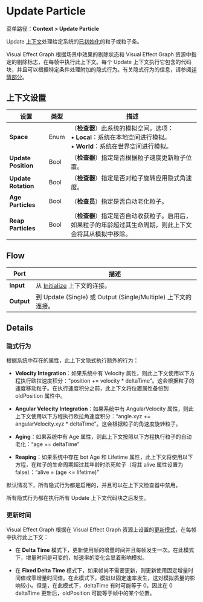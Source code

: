 # Update Particle
菜单路径：**Context > Update Particle**

Update [上下文](https://docs.unity3d.com/Packages/com.unity.visualeffectgraph@latest/index.html?subfolder=/manual/Contexts.html)处理给定系统的[已初始化](https://docs.unity3d.com/cn/Packages/com.unity.visualeffectgraph@10.5/manual/Context-Initialize.html)的粒子或粒子条。

Visual Effect Graph 根据场景中效果的剔除状态和 Visual Effect Graph 资源中指定的剔除标志，在每帧中执行此上下文。每个 Update 上下文执行它包含的代码块，并且可以根据特定条件处理附加的隐式行为。有关隐式行为的信息，请参阅[详情部分](https://docs.unity3d.com/cn/Packages/com.unity.visualeffectgraph@10.5/manual/Context-Update.html#details)。

## 上下文设置

|**设置**|**类型**|**描述**|
|---|---|---|
|**Space**|Enum|（**检查器**）此系统的模拟空间。选项：  <br>• **Local**：系统在本地空间进行模拟。  <br>• **World**：系统在世界空间进行模拟。|
|**Update Position**|Bool|（**检查器**）指定是否根据粒子速度更新粒子位置。|
|**Update Rotation**|Bool|（**检查器**）指定是否对粒子旋转应用隐式角速度。|
|**Age Particles**|Bool|（**检查员**）指定是否自动老化粒子。|
|**Reap Particles**|Bool|（**检查器**）指定是否自动收获粒子。启用后，如果粒子的年龄超过其生命周期，则此上下文会将其从模拟中移除。|

## Flow

|**Port**|**描述**|
|---|---|
|**Input**|从 [Initialize](https://docs.unity3d.com/cn/Packages/com.unity.visualeffectgraph@10.5/manual/Context-Initialize.html) 上下文的连接。|
|**Output**|到 Update (Single) 或 Output (Single/Multiple) 上下文的连接。|

## Details
### 隐式行为
根据系统中存在的属性，此上下文隐式执行额外的行为：
- **Velocity Integration**：如果系统中有 Velocity 属性，则此上下文使用以下方程执行欧拉速度积分：“position += velocity * deltaTime”。这会根据粒子的速度移动粒子。在执行速度积分之前，此上下文将位置属性备份到 oldPosition 属性中。
    
- **Angular Velocity Integration**：如果系统中有 AngularVelocity 属性，则此上下文使用以下方程执行欧拉角速度积分：“angle.xyz += angularVelocity.xyz * deltaTime”。这会根据粒子的角速度旋转粒子。
    
- **Aging**：如果系统中有 Age 属性，则此上下文按照以下方程执行粒子的自动老化：“age += deltaTime”
    
- **Reaping**：如果系统中存在 bot Age 和 Lifetime 属性，此上下文将使用以下方程，在粒子的生命周期超过其年龄时杀死粒子（将其 alive 属性设置为 false）：“alive = (age <= lifetime)”
    

默认情况下，所有隐式行为都是启用的，并且可以在上下文检查器中禁用。

所有隐式行为都在执行所有 Update 上下文代码块之后发生。

### 更新时间
Visual Effect Graph 根据在 Visual Effect Graph 资源上设置的[更新模式](https://docs.unity3d.com/Packages/com.unity.visualeffectgraph@latest/index.html?subfolder=/manual/VisualEffectGraphAsset.html%23creating-visual-effect-graph-assets)，在每帧中执行此上下文：
- 在 **Delta Time** 模式下，更新使用帧的增量时间并且每帧发生一次。在此模式下，增量时间是可变的，帧速率的变化会显着影响模拟。
    
- 在 **Fixed Delta Time** 模式下，如果帧尚不需要更新，则更新使用固定增量时间值或零增量时间值。在此模式下，模拟以固定速率发生，这对模拟质量的影响较小。但是，在此模式下，deltaTime 有时可能等于 0，因此在 0 deltaTime 更新后，oldPosition 可能等于帧中的某个位置。